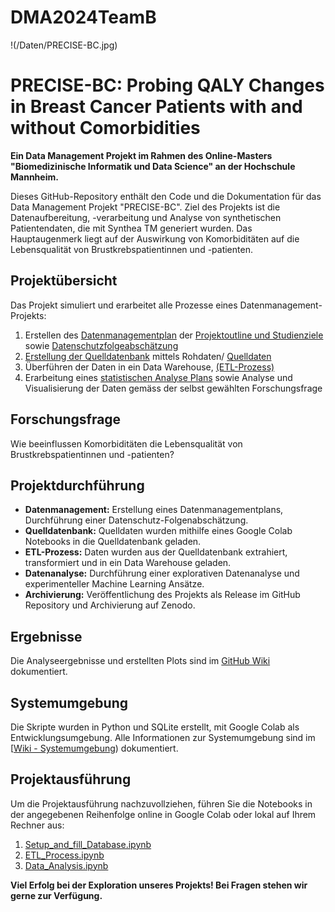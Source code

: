 # DMA2024TeamB

!(/Daten/PRECISE-BC.jpg)

# PRECISE-BC: Probing QALY Changes in Breast Cancer Patients with and without Comorbidities

**Ein Data Management Projekt im Rahmen des Online-Masters "Biomedizinische Informatik und Data Science" an der Hochschule Mannheim.**

Dieses GitHub-Repository enthält den Code und die Dokumentation für das Data Management Projekt "PRECISE-BC". Ziel des Projekts ist die Datenaufbereitung, -verarbeitung und Analyse von synthetischen Patientendaten, die mit Synthea TM generiert wurden. Das Hauptaugenmerk liegt auf der Auswirkung von Komorbiditäten auf die Lebensqualität von Brustkrebspatientinnen und -patienten.

## Projektübersicht

Das Projekt simuliert und erarbeitet alle Prozesse eines Datenmanagement-Projekts:

1. Erstellen des [Datenmanagementplan](https://github.com/Fuenfgeld/DMA2024TeamB/wiki/Datenmanagementplan) der
[Projektoutline und Studienziele](https://github.com/Fuenfgeld/DMA2024TeamB/wiki/Projektoutline-und-Studienziele) sowie 
[Datenschutzfolgeabschätzung](https://github.com/Fuenfgeld/DMA2024TeamB/wiki/Datenschutzfolgeabsch%C3%A4tzung)
2. [Erstellung der Quelldatenbank](https://github.com/Fuenfgeld/DMA2024TeamB/wiki/Erstellung-Quelldatenbank) mittels Rohdaten/
[Quelldaten](https://github.com/Fuenfgeld/DMA2024TeamB/wiki/Quelldaten)
3. Überführen der Daten in ein Data Warehouse, [(ETL-Prozess)](https://github.com/Fuenfgeld/DMA2024TeamB/wiki/ETL%E2%80%90Prozess)
4. Erarbeitung eines [statistischen Analyse Plans](https://github.com/Fuenfgeld/DMA2024TeamB/wiki/Statistischer-Analyse-Plan) sowie Analyse und Visualisierung der Daten gemäss der selbst gewählten Forschungsfrage


## Forschungsfrage

Wie beeinflussen Komorbiditäten die Lebensqualität von Brustkrebspatientinnen und -patienten?

## Projektdurchführung

- **Datenmanagement:** Erstellung eines Datenmanagementplans, Durchführung einer Datenschutz-Folgenabschätzung.
- **Quelldatenbank:** Quelldaten wurden mithilfe eines Google Colab Notebooks in die Quelldatenbank geladen.
- **ETL-Prozess:** Daten wurden aus der Quelldatenbank extrahiert, transformiert und in ein Data Warehouse geladen.
- **Datenanalyse:** Durchführung einer explorativen Datenanalyse und experimenteller Machine Learning Ansätze.
- **Archivierung:** Veröffentlichung des Projekts als Release im GitHub Repository und Archivierung auf Zenodo.

## Ergebnisse

Die Analyseergebnisse und erstellten Plots sind im [GitHub Wiki](https://github.com/Fuenfgeld/DMA2024TeamB/wiki/Datenanalyse-und-Resultate) dokumentiert.

## Systemumgebung

Die Skripte wurden in Python und SQLite erstellt, mit Google Colab als Entwicklungsumgebung. Alle Informationen zur Systemumgebung sind im [[Wiki - Systemumgebung](https://github.com/Fuenfgeld/DMA2024TeamB/wiki/Systemumgebung)) dokumentiert.

## Projektausführung

Um die Projektausführung nachzuvollziehen, führen Sie die Notebooks in der angegebenen Reihenfolge online in Google Colab oder lokal auf Ihrem Rechner aus:

1. [Setup_and_fill_Database.ipynb](https://github.com/Fuenfgeld/DMA2024TeamB/blob/main/Code/teamb_import_csv_into_sql.ipynb)
2. [ETL_Process.ipynb](https://github.com/Fuenfgeld/DMA2024TeamB/blob/main/Code/Datawarehouse_TeamB_V2_20240204.ipynb)
3. [Data_Analysis.ipynb](https://github.com/Fuenfgeld/DMA2024TeamB/blob/main/Code/EDA_template_teamb.ipynb)

**Viel Erfolg bei der Exploration unseres Projekts! Bei Fragen stehen wir gerne zur Verfügung.**
